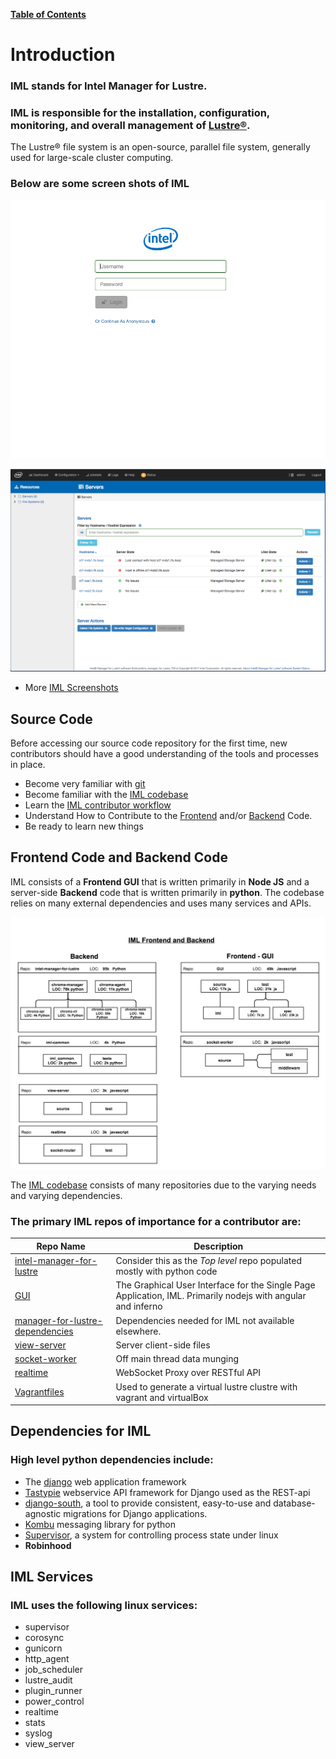 [**Table of Contents**](index.md)

# Introduction

### **IML** stands for Intel Manager for Lustre.
### **IML** is responsible for the installation, configuration, monitoring, and overall management of [Lustre®](http://lustre.org/). 

The Lustre® file system is an open-source, parallel file system, generally used for large-scale cluster computing. 

### Below are some screen shots of **IML**

![iml_login.png](md_Graphics/iml_login.png)

![iml_spa.png](md_Graphics/iml_spa.png)

* More [IML Screenshots](IML_Screen_Shots.md)

## Source Code
Before accessing our source code repository for the first time, new contributors should have a good understanding of the tools and processes in place.
* Become very familiar with [git](Git_Reference.md)
* Become familiar with the [IML codebase](https://github.com/intel-hpdd)
* Learn the [IML contributor workflow](IML_Contributor_Workflow.md)
* Understand How to Contribute to the [Frontend](Contribute_To_Frontend_Quick_Guide.md) and/or [Backend](Contribute_To_Backend_Quick_Guide.md) Code.
* Be ready to learn new things

## Frontend Code and Backend Code
IML consists of a **Frontend GUI** that is written primarily in **Node JS** and a server-side **Backend** code that is written primarily in **python**. The codebase relies on many external dependencies and uses many services and APIs.

![iml_flow](md_Graphics/2017_0803_backend_frontend.png)

The [IML codebase](https://github.com/intel-hpdd) consists of many repositories due to the varying needs and varying dependencies.

### The primary IML repos of importance for a contributor are:

| Repo Name | Description |
|-----------|-------------| 
| [intel-manager-for-lustre](https://github.com/intel-hpdd/intel-manager-for-lustre) | Consider this as the *Top level* repo populated mostly with python code |
| [GUI](https://github.com/intel-hpdd/GUI) | The Graphical User Interface for the Single Page Application, IML. Primarily nodejs with angular and inferno |
| [manager-for-lustre-dependencies](https://github.com/intel-hpdd/manager-for-lustre-dependencies) | Dependencies needed for IML not available elsewhere. |
| [view-server](https://github.com/intel-hpdd/view-server) | Server client-side files |
| [socket-worker](https://github.com/intel-hpdd/socket-worker) | Off main thread data munging|
| [realtime](https://github.com/intel-hpdd/realtime) | WebSocket Proxy over RESTful API  |
| [Vagrantfiles](https://github.com/intel-hpdd/Vagrantfiles) | Used to generate a virtual lustre clustre with vagrant and virtualBox

## Dependencies for IML
### High level python dependencies include:
* The [django](https://www.djangoproject.com/) web application framework
* [Tastypie](https://django-tastypie.readthedocs.io/en/latest/) webservice API framework for Django used as the REST-api
* [django-south](https://south.readthedocs.io/en/latest/), a tool to provide consistent, easy-to-use and database-agnostic migrations for Django applications.
* [Kombu](https://pypi.python.org/pypi/kombu) messaging library for python
* [Supervisor](http://supervisord.org/), a system for controlling process state under linux
* **Robinhood** 

## IML Services
### IML uses the following linux services:
* supervisor
* corosync               
* gunicorn 
* http_agent 
* job_scheduler 
* lustre_audit 
* plugin_runner
* power_control 
* realtime 
* stats
* syslog
* view_server  


